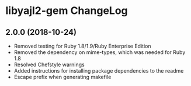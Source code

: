 # libyajl2-gem ChangeLog

## 2.0.0 (2018-10-24)

- Removed testing for Ruby 1.8/1.9/Ruby Enterprise Edition
- Removed the dependency on mime-types, which was needed for Ruby 1.8
- Resolved Chefstyle warnings
- Added instructions for installing package dependencies to the readme
- Escape prefix when generating makefile
